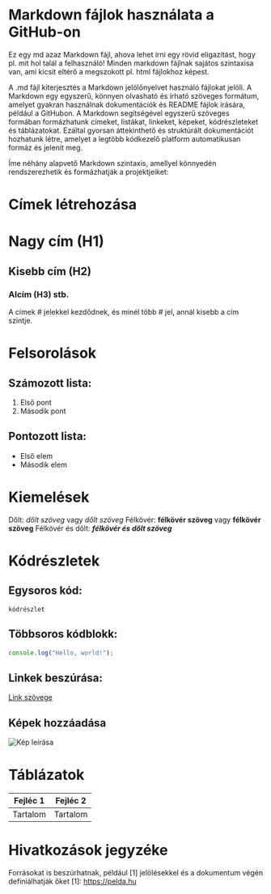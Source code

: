 # Markdown fájlok használata a GitHub-on
Ez egy md azaz Markdown fájl, ahova lehet írni egy rövid eligazítást, hogy pl. mit hol talál a felhasználó!
Minden markdown fájlnak sajátos szintaxisa van, ami kicsit eltérő a megszokott pl. html fájlokhoz képest.

A .md fájl kiterjesztés a Markdown jelölőnyelvet használó fájlokat jelöli. A Markdown egy egyszerű, könnyen olvasható és írható szöveges formátum, amelyet gyakran használnak dokumentációk és README fájlok írására, például a GitHubon. A Markdown segítségével egyszerű szöveges formában formázhatunk címeket, listákat, linkeket, képeket, kódrészleteket és táblázatokat. Ezáltal gyorsan áttekinthető és struktúrált dokumentációt hozhatunk létre, amelyet a legtöbb kódkezelő platform automatikusan formáz és jelenít meg.

 Íme néhány alapvető Markdown szintaxis, amellyel könnyedén rendszerezhetik és formázhatják a projektjeiket:

# Címek létrehozása

# Nagy cím (H1)
## Kisebb cím (H2)
### Alcím (H3) stb.
A címek # jelekkel kezdődnek, és minél több # jel, annál kisebb a cím szintje.

# Felsorolások

## Számozott lista:
1. Első pont
2. Második pont
## Pontozott lista:
- Első elem
- Második elem
# Kiemelések

Dőlt: *dőlt szöveg* vagy _dőlt szöveg_
Félkövér: **félkövér szöveg** vagy __félkövér szöveg__
Félkövér és dőlt: ***félkövér és dőlt szöveg***
# Kódrészletek

## Egysoros kód:
`kódrészlet`
## Többsoros kódblokk:
```javascript
console.log("Hello, world!");
```
## Linkek beszúrása:
[Link szövege](https://pelda.hu)
## Képek hozzáadása
![Kép leírása](https://pelda.hu/kep.png)
# Táblázatok
| Fejléc 1 | Fejléc 2 |
| -------- | -------- |
| Tartalom | Tartalom |
# Hivatkozások jegyzéke
Forrásokat is beszúrhatnak, például [1] jelölésekkel és a dokumentum végén definiálhatják őket
[1]: https://pelda.hu
